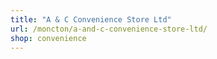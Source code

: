 ```yaml
---
title: "A & C Convenience Store Ltd"
url: /moncton/a-and-c-convenience-store-ltd/
shop: convenience
---
```

